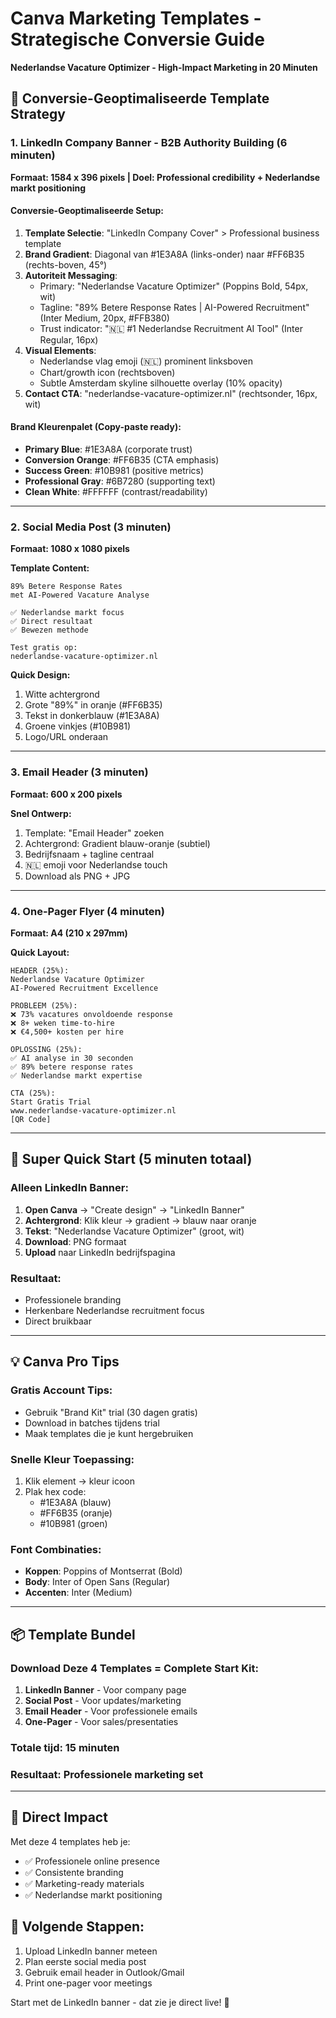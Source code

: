 # Canva Marketing Templates - Strategische Conversie Guide
**Nederlandse Vacature Optimizer - High-Impact Marketing in 20 Minuten**

## 🎯 Conversie-Geoptimaliseerde Template Strategy

### 1. LinkedIn Company Banner - B2B Authority Building (6 minuten)
**Formaat: 1584 x 396 pixels | Doel: Professional credibility + Nederlandse markt positioning**

#### Conversie-Geoptimaliseerde Setup:
1. **Template Selectie**: "LinkedIn Company Cover" > Professional business template
2. **Brand Gradient**: Diagonal van #1E3A8A (links-onder) naar #FF6B35 (rechts-boven, 45°)
3. **Autoriteit Messaging**:
   - Primary: "Nederlandse Vacature Optimizer" (Poppins Bold, 54px, wit)
   - Tagline: "89% Betere Response Rates | AI-Powered Recruitment" (Inter Medium, 20px, #FFB380)
   - Trust indicator: "🇳🇱 #1 Nederlandse Recruitment AI Tool" (Inter Regular, 16px)
4. **Visual Elements**: 
   - Nederlandse vlag emoji (🇳🇱) prominent linksboven
   - Chart/growth icon (rechtsboven)
   - Subtle Amsterdam skyline silhouette overlay (10% opacity)
5. **Contact CTA**: "nederlandse-vacature-optimizer.nl" (rechtsonder, 16px, wit)

#### Brand Kleurenpalet (Copy-paste ready):
- **Primary Blue**: #1E3A8A (corporate trust)
- **Conversion Orange**: #FF6B35 (CTA emphasis)  
- **Success Green**: #10B981 (positive metrics)
- **Professional Gray**: #6B7280 (supporting text)
- **Clean White**: #FFFFFF (contrast/readability)

---

### 2. Social Media Post (3 minuten)
**Formaat: 1080 x 1080 pixels**

**Template Content:**
```
89% Betere Response Rates
met AI-Powered Vacature Analyse

✅ Nederlandse markt focus
✅ Direct resultaat  
✅ Bewezen methode

Test gratis op:
nederlandse-vacature-optimizer.nl
```

**Quick Design:**
1. Witte achtergrond
2. Grote "89%" in oranje (#FF6B35)
3. Tekst in donkerblauw (#1E3A8A)
4. Groene vinkjes (#10B981)
5. Logo/URL onderaan

---

### 3. Email Header (3 minuten)
**Formaat: 600 x 200 pixels**

**Snel Ontwerp:**
1. Template: "Email Header" zoeken
2. Achtergrond: Gradient blauw-oranje (subtiel)
3. Bedrijfsnaam + tagline centraal
4. 🇳🇱 emoji voor Nederlandse touch
5. Download als PNG + JPG

---

### 4. One-Pager Flyer (4 minuten)
**Formaat: A4 (210 x 297mm)**

**Quick Layout:**
```
HEADER (25%):
Nederlandse Vacature Optimizer
AI-Powered Recruitment Excellence

PROBLEEM (25%):
❌ 73% vacatures onvoldoende response
❌ 8+ weken time-to-hire
❌ €4,500+ kosten per hire

OPLOSSING (25%):
✅ AI analyse in 30 seconden
✅ 89% betere response rates
✅ Nederlandse markt expertise

CTA (25%):
Start Gratis Trial
www.nederlandse-vacature-optimizer.nl
[QR Code]
```

---

## 🚀 Super Quick Start (5 minuten totaal)

### Alleen LinkedIn Banner:
1. **Open Canva** → "Create design" → "LinkedIn Banner"
2. **Achtergrond**: Klik kleur → gradient → blauw naar oranje
3. **Tekst**: "Nederlandse Vacature Optimizer" (groot, wit)
4. **Download**: PNG formaat
5. **Upload** naar LinkedIn bedrijfspagina

### Resultaat:
- Professionele branding
- Herkenbare Nederlandse recruitment focus
- Direct bruikbaar

---

## 💡 Canva Pro Tips

### Gratis Account Tips:
- Gebruik "Brand Kit" trial (30 dagen gratis)
- Download in batches tijdens trial
- Maak templates die je kunt hergebruiken

### Snelle Kleur Toepassing:
1. Klik element → kleur icoon
2. Plak hex code:
   - #1E3A8A (blauw)
   - #FF6B35 (oranje)
   - #10B981 (groen)

### Font Combinaties:
- **Koppen**: Poppins of Montserrat (Bold)
- **Body**: Inter of Open Sans (Regular)
- **Accenten**: Inter (Medium)

---

## 📦 Template Bundel

### Download Deze 4 Templates = Complete Start Kit:
1. **LinkedIn Banner** - Voor company page
2. **Social Post** - Voor updates/marketing
3. **Email Header** - Voor professionele emails  
4. **One-Pager** - Voor sales/presentaties

### Totale tijd: 15 minuten
### Resultaat: Professionele marketing set

---

## 🎯 Direct Impact

Met deze 4 templates heb je:
- ✅ Professionele online presence
- ✅ Consistente branding
- ✅ Marketing-ready materials
- ✅ Nederlandse markt positioning

## 🔗 Volgende Stappen:
1. Upload LinkedIn banner meteen
2. Plan eerste social media post
3. Gebruik email header in Outlook/Gmail
4. Print one-pager voor meetings

Start met de LinkedIn banner - dat zie je direct live! 🚀